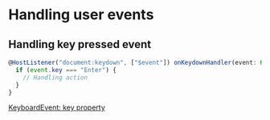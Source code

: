# Handling user events

## Handling key pressed event

```typescript
@HostListener("document:keydown", ["$event"]) onKeydownHandler(event: KeyboardEvent) {
  if (event.key === "Enter") {
    // Handling action
  }
}
```

[KeyboardEvent: key property](https://developer.mozilla.org/en-US/docs/Web/API/KeyboardEvent/key)